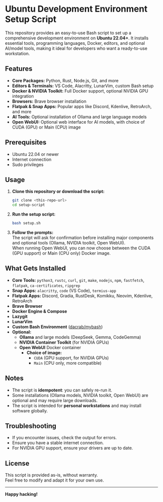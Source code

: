# Ubuntu Development Environment Setup Script

This repository provides an easy-to-use Bash script to set up a comprehensive development environment on **Ubuntu 22.04+**. It installs essential tools, programming languages, Docker, editors, and optional AI/model tools, making it ideal for developers who want a ready-to-use workstation.

## Features

- **Core Packages:** Python, Rust, Node.js, Git, and more
- **Editors & Terminals:** VS Code, Alacritty, LunarVim, custom Bash setup
- **Docker & NVIDIA Toolkit:** Full Docker support, optional NVIDIA GPU integration
- **Browsers:** Brave browser installation
- **Flatpak & Snap Apps:** Popular apps like Discord, Kdenlive, RetroArch, and more
- **AI Tools:** Optional installation of Ollama and large language models
- **Open WebUI:** Optional web interface for AI models, with choice of CUDA (GPU) or Main (CPU) image

## Prerequisites

- Ubuntu 22.04 or newer
- Internet connection
- Sudo privileges

## Usage

1. **Clone this repository or download the script:**
    ```sh
    git clone <this-repo-url>
    cd setup-script
    ```

2. **Run the setup script:**
    ```sh
    bash setup.sh
    ```

3. **Follow the prompts:**  
   The script will ask for confirmation before installing major components and optional tools (Ollama, NVIDIA toolkit, Open WebUI).  
   When running Open WebUI, you can now choose between the CUDA (GPU support) or Main (CPU only) Docker image.

## What Gets Installed

- **Core Tools:** `python3`, `rustc`, `curl`, `git`, `make`, `nodejs`, `npm`, `fastfetch`, `flatpak`, `ca-certificates`, `ripgrep`
- **Snap Apps:** `alacritty`, `code` (VS Code), `termius-app`
- **Flatpak Apps:** Discord, Gradia, RustDesk, Komikku, Neovim, Kdenlive, RetroArch
- **Brave Browser**
- **Docker Engine & Compose**
- **Lazygit**
- **LunarVim**
- **Custom Bash Environment** ([dacrab/mybash](https://github.com/dacrab/mybash))
- **Optional:**  
  - **Ollama** and large models (DeepSeek, Gemma, CodeGemma)
  - **NVIDIA Container Toolkit** (for NVIDIA GPUs)
  - **Open WebUI** Docker container  
    - **Choice of image:**  
      - `CUDA` (GPU support, for NVIDIA GPUs)  
      - `Main` (CPU only, more compatible)

## Notes

- The script is **idempotent**: you can safely re-run it.
- Some installations (Ollama models, NVIDIA toolkit, Open WebUI) are optional and may require large downloads.
- The script is intended for **personal workstations** and may install software globally.

## Troubleshooting

- If you encounter issues, check the output for errors.
- Ensure you have a stable internet connection.
- For NVIDIA GPU support, ensure your drivers are up to date.

## License

This script is provided as-is, without warranty.  
Feel free to modify and adapt it for your own use.

---
**Happy hacking!**